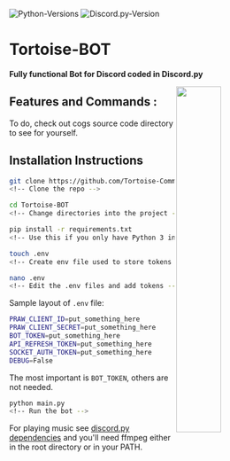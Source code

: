 ![Python-Versions](https://img.shields.io/badge/python-3.6%20%7C%203.7-blue?style=flat-square)
![Discord.py-Version](https://img.shields.io/badge/discord.py-1.3.2-blue?style=flat-square)

# Tortoise-BOT
**Fully functional Bot for Discord coded in Discord.py**

<img align="right" src="https://i.imgur.com/7LrGjdG.jpg" width=40%>

## Features and Commands :

To do, check out cogs source code directory to see for yourself.

## Installation Instructions



```bash
git clone https://github.com/Tortoise-Community/Tortoise-BOT.git
<!-- Clone the repo -->  

cd Tortoise-BOT
<!-- Change directories into the project -->

pip install -r requirements.txt
<!-- Use this if you only have Python 3 installed. -->

touch .env
<!-- Create env file used to store tokens -->

nano .env
<!-- Edit the .env files and add tokens -->
```

Sample layout of `.env` file:
```bash
PRAW_CLIENT_ID=put_something_here
PRAW_CLIENT_SECRET=put_something_here
BOT_TOKEN=put_something_here
API_REFRESH_TOKEN=put_something_here
SOCKET_AUTH_TOKEN=put_something_here
DEBUG=False
```

The most important is `BOT_TOKEN`, others are not needed.

```bash
python main.py
<!-- Run the bot -->
```

For playing music see [discord.py dependencies](https://discordpy.readthedocs.io/en/latest/intro.html#installing)
and you'll need ffmpeg either in the root directory or in your PATH.